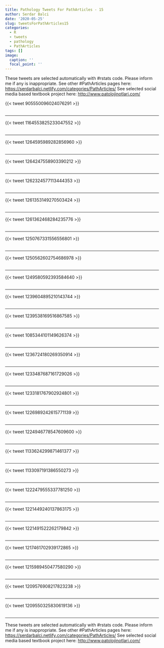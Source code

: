 ```yaml
---
title: Pathology Tweets For PathArticles - 15
author: Serdar Balci
date: '2020-05-25'
slug: tweetsForPathArticles15
categories:
  - R
  - tweets
  - pathology
  - PathArticles
tags: []
image:
  caption: ''
  focal_point: ''
---
```



These tweets are selected automatically with #rstats code. Please inform me if any is inappropriate.
See other #PathArticles pages here: https://serdarbalci.netlify.com/categories/PathArticles/ 
See selected social media based textbook project here: http://www.patolojinotlari.com/

{{< tweet 905550096024076291 >}}
<br>
<br>
<hr>
{{< tweet 1164553825233047552 >}}
<br>
<br>
<hr>
{{< tweet 1264595989282856960 >}}
<br>
<br>
<hr>
{{< tweet 1264247558903390212 >}}
<br>
<br>
<hr>
{{< tweet 1262324577113444353 >}}
<br>
<br>
<hr>
{{< tweet 1261353149270503424 >}}
<br>
<br>
<hr>
{{< tweet 1261362468284235776 >}}
<br>
<br>
<hr>
{{< tweet 1250767331556556801 >}}
<br>
<br>
<hr>
{{< tweet 1250562602754686978 >}}
<br>
<br>
<hr>
{{< tweet 1249580592393584640 >}}
<br>
<br>
<hr>
{{< tweet 1239604895210143744 >}}
<br>
<br>
<hr>
{{< tweet 1239538169516867585 >}}
<br>
<br>
<hr>
{{< tweet 1085344101149626374 >}}
<br>
<br>
<hr>
{{< tweet 1236724180269350914 >}}
<br>
<br>
<hr>
{{< tweet 1233487687161729026 >}}
<br>
<br>
<hr>
{{< tweet 1233181767902924801 >}}
<br>
<br>
<hr>
{{< tweet 1226989242615771139 >}}
<br>
<br>
<hr>
{{< tweet 1224946778547609600 >}}
<br>
<br>
<hr>
{{< tweet 1133624299871461377 >}}
<br>
<br>
<hr>
{{< tweet 1133097191386550273 >}}
<br>
<br>
<hr>
{{< tweet 1222479555337781250 >}}
<br>
<br>
<hr>
{{< tweet 1221449240137863175 >}}
<br>
<br>
<hr>
{{< tweet 1221491522262179842 >}}
<br>
<br>
<hr>
{{< tweet 1217461702939172865 >}}
<br>
<br>
<hr>
{{< tweet 1215989450477580290 >}}
<br>
<br>
<hr>
{{< tweet 1209576908217823238 >}}
<br>
<br>
<hr>
{{< tweet 1209550325830619136 >}}
<br>
<br>
<hr>


These tweets are selected automatically with #rstats code. Please inform me if any is inappropriate.
See other #PathArticles pages here: https://serdarbalci.netlify.com/categories/PathArticles/ 
See selected social media based textbook project here: http://www.patolojinotlari.com/
